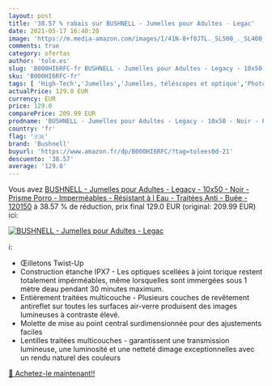 ```yaml
---
layout: post
title: '38.57 % rabais sur BUSHNELL - Jumelles pour Adultes - Legac'
date: 2021-05-17 16:40:20
image: 'https://m.media-amazon.com/images/I/41N-8+f0JTL._SL500_._SL400_.jpg'
comments: true
category: ofertas
author: 'tole.es'
slug: 'B000HI6RFC-fr BUSHNELL - Jumelles pour Adultes - Legacy - 10x50 - Noir -...'
sku: 'B000HI6RFC-fr'
tags: [ 'High-Tech','Jumelles','Jumelles, téléscopes et optique','Photo et caméscopes','bushnell', ]
actualPrice: 129.0 EUR
currency: EUR
price: 129.0
comparePrice: 209.99 EUR
prodname: 'BUSHNELL - Jumelles pour Adultes - Legacy - 10x50 - Noir - Prisme Porro - Imperméables - Résistant à l Eau - Traitées Anti - Buée - 120150'
country: 'fr'
flag: '🇫🇷'
brand: 'Bushnell'
buyurl: 'https://www.amazon.fr/dp/B000HI6RFC/?tag=tolees0d-21'
descuento: '38.57'
average: '129.0'
---
```


Vous avez [BUSHNELL - Jumelles pour Adultes - Legacy - 10x50 - Noir - Prisme Porro - Imperméables - Résistant à l Eau - Traitées Anti - Buée - 120150](https://www.amazon.fr/dp/B000HI6RFC/?tag=tolees0d-21)  à  38.57 % de réduction, prix final  129.0 EUR (original: 209.99 EUR) ici:

[![BUSHNELL - Jumelles pour Adultes - Legac](https://m.media-amazon.com/images/I/41N-8+f0JTL._SL500_._SL400_.jpg)](https://www.amazon.fr/dp/B000HI6RFC/?tag=tolees0d-21)

ℹ️:

- Œilletons Twist-Up
- Construction étanche IPX7 - Les optiques scellées à joint torique restent totalement impérméables, même lorsquelles sont immergées sous 1 mètre deau pendant 30 minutes maximum.
- Entièrement traitées multicouche - Plusieurs couches de revêtement antireflet sur toutes les surfaces air-verre produisent des images lumineuses à contraste élevé.
- Molette de mise au point central surdimensionnée pour des ajustements faciles
- Lentilles traitées multicouches - garantissent une transmission lumineuse, une luminosité et une netteté dimage exceptionnelles avec un rendu naturel des couleurs

[🛒 Achetez-le maintenant!!](https://www.amazon.fr/dp/B000HI6RFC/?tag=tolees0d-21)
